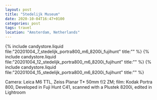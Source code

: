 ```yaml
---
layout: post
title: "Stedelijk Museum"
date: 2020-10-04T16:47+0100
categories: post
tags: travel
location: "Amsterdam, Netherlands"
---
```


{% include candystore.liquid file:"20201004_7_stedelijk_portra800_m6_8200i_fujihunt" title:"" %}
{% include candystore.liquid file:"20201004_12_stedelijk_portra800_m6_8200i_fujihunt" title:"" %}
{% include candystore.liquid file:"20201004_15_stedelijk_portra800_m6_8200i_fujihunt" title:"" %}

Camera: Leica M6 TTL, Zeiss Planar T* 50mm f/2 ZM; film: Kodak Portra 800, Developed in Fuji Hunt C41, scanned with a Plustek 8200i, edited in Lightroom 